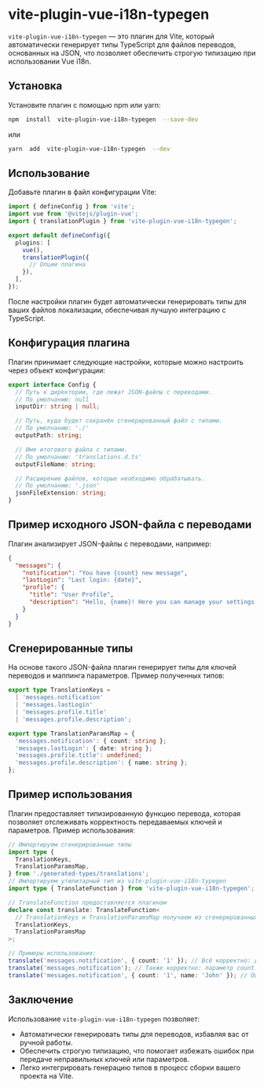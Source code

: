# vite-plugin-vue-i18n-typegen

`vite-plugin-vue-i18n-typegen` — это плагин для Vite, который автоматически генерирует типы TypeScript для файлов переводов, основанных на JSON, что позволяет обеспечить строгую типизацию при использовании Vue i18n.

## Установка

Установите плагин с помощью npm или yarn:

```bash
npm  install  vite-plugin-vue-i18n-typegen  --save-dev
```

или

```bash
yarn  add  vite-plugin-vue-i18n-typegen  --dev
```

## Использование

Добавьте плагин в файл конфигурации Vite:

```typescript
import { defineConfig } from 'vite';
import vue from '@vitejs/plugin-vue';
import { translationPlugin } from 'vite-plugin-vue-i18n-typegen';

export default defineConfig({
  plugins: [
    vue(),
    translationPlugin({
      // Опции плагина
    }),
  ],
});
```

После настройки плагин будет автоматически генерировать типы для ваших файлов локализации, обеспечивая лучшую интеграцию с TypeScript.

## Конфигурация плагина

Плагин принимает следующие настройки, которые можно настроить через объект конфигурации:

```typescript
export interface Config {
  // Путь к директории, где лежат JSON-файлы с переводами.
  // По умолчанию: null
  inputDir: string | null;

  // Путь, куда будет сохранён сгенерированный файл с типами.
  // По умолчанию: './'
  outputPath: string;

  // Имя итогового файла с типами.
  // По умолчанию: 'translations.d.ts'
  outputFileName: string;

  // Расширение файлов, которые необходимо обрабатывать.
  // По умолчанию: '.json'
  jsonFileExtension: string;
}
```

## Пример исходного JSON-файла с переводами

Плагин анализирует JSON-файлы с переводами, например:

```json
{
  "messages": {
    "notification": "You have {count} new message",
    "lastLogin": "Last login: {date}",
    "profile": {
      "title": "User Profile",
      "description": "Hello, {name}! Here you can manage your settings."
    }
  }
}
```

## Сгенерированные типы

На основе такого JSON-файла плагин генерирует типы для ключей переводов и маппинга параметров. Пример полученных типов:

```typescript
export type TranslationKeys =
  | 'messages.notification'
  | 'messages.lastLogin'
  | 'messages.profile.title'
  | 'messages.profile.description';

export type TranslationParamsMap = {
  'messages.notification': { count: string };
  'messages.lastLogin': { date: string };
  'messages.profile.title': undefined;
  'messages.profile.description': { name: string };
};
```

## Пример использования

Плагин предоставляет типизированную функцию перевода, которая позволяет отслеживать корректность передаваемых ключей и параметров. Пример использования:

```typescript
// Импортируем сгенерированные типы
import type {
  TranslationKeys,
  TranslationParamsMap,
} from './generated-types/translations';
// Импортируем утилитарный тип из vite-plugin-vue-i18n-typegen
import type { TranslateFunction } from 'vite-plugin-vue-i18n-typegen';

// TranslateFunction предоставляется плагином
declare const translate: TranslateFunction<
  // TranslationKeys и TranslationParamsMap получаем из сгенерированных типов
  TranslationKeys,
  TranslationParamsMap
>;

// Примеры использования:
translate('messages.notification', { count: '1' }); // Всё корректно: для ключа ожидается параметр count
translate('messages.notification'); // Также корректно: параметр count не является обязательным
translate('messages.notification', { count: '1', name: 'John' }); // Ошибка: для этого ключа параметр name не предусмотрен
```

## Заключение

Использование `vite-plugin-vue-i18n-typegen` позволяет:

- Автоматически генерировать типы для переводов, избавляя вас от ручной работы.
- Обеспечить строгую типизацию, что помогает избежать ошибок при передаче неправильных ключей или параметров.
- Легко интегрировать генерацию типов в процесс сборки вашего проекта на Vite.

